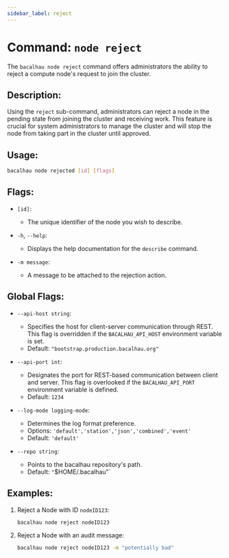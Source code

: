 ```yaml
---
sidebar_label: reject
---
```


# Command: `node reject`

The `bacalhau node reject` command offers administrators the ability to reject a compute node's request to join the cluster.

## Description:

Using the `reject` sub-command, administrators can reject a node in the pending state from joining the cluster and receiving work. This feature is crucial for system administrators to manage the cluster and will stop the node from taking part in the cluster until approved.

## Usage:

```bash
bacalhau node rejected [id] [flags]
```

## Flags:

- `[id]`:

  - The unique identifier of the node you wish to describe.

- `-h`, `--help`:

  - Displays the help documentation for the `describe` command.

- `-m message`:

  - A message to be attached to the rejection action.

## Global Flags:

- `--api-host string`:

  - Specifies the host for client-server communication through REST. This flag is overridden if the `BACALHAU_API_HOST` environment variable is set.
  - Default: `"bootstrap.production.bacalhau.org"`

- `--api-port int`:

  - Designates the port for REST-based communication between client and server. This flag is overlooked if the `BACALHAU_API_PORT` environment variable is defined.
  - Default: `1234`

- `--log-mode logging-mode`:

  - Determines the log format preference.
  - Options: `'default','station','json','combined','event'`
  - Default: `'default'`

- `--repo string`:
  - Points to the bacalhau repository's path.
  - Default: `"`$HOME/.bacalhau"`

## Examples:

1. Reject a Node with ID `nodeID123`:

   ```bash
   bacalhau node reject nodeID123
   ```

2. Reject a Node with an audit message:

   ```bash
   bacalhau node reject nodeID123 -m "potentially bad"
   ```
